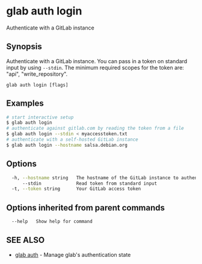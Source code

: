 # glab auth login

Authenticate with a GitLab instance

## Synopsis

Authenticate with a GitLab instance.
You can pass in a token on standard input by using `--stdin`.
The minimum required scopes for the token are: "api", "write_repository".

```
glab auth login [flags]
```

## Examples

```bash
# start interactive setup
$ glab auth login
# authenticate against gitlab.com by reading the token from a file
$ glab auth login --stdin < myaccesstoken.txt
# authenticate with a self-hosted GitLab instance
$ glab auth login --hostname salsa.debian.org

```

## Options

```bash
  -h, --hostname string   The hostname of the GitLab instance to authenticate with
      --stdin             Read token from standard input
  -t, --token string      Your GitLab access token
```

## Options inherited from parent commands

```bash
  --help   Show help for command
```

## SEE ALSO

* [glab auth](./)  - Manage glab's authentication state
